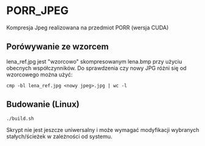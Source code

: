 # PORR_JPEG
Kompresja Jpeg realizowana na przedmiot PORR (wersja CUDA)

## Porówywanie ze wzorcem
lena_ref.jpg jest "wzorcowo" skompresowanym lena.bmp przy użyciu obecnych współczynników. Do sprawdzenia czy nowy JPG różni się od wzorcowego
można użyć:

```commandline
cmp -bl lena_ref.jpg <nowy jpeg>.jpg | wc -l
```

## Budowanie (Linux)

```commandline
./build.sh
```

Skrypt nie jest jeszcze uniwersalny i może wymagać modyfikacji wybranych stałych/ścieżek w zależności od systemu.
